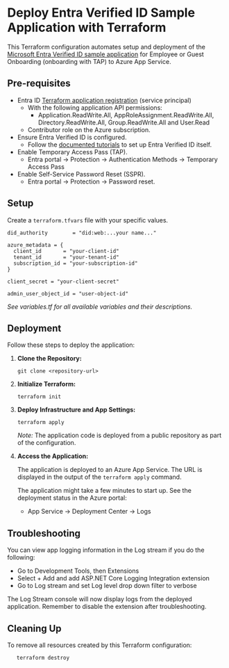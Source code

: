 # Deploy Entra Verified ID Sample Application with Terraform

This Terraform configuration automates setup and deployment of the [Microsoft Entra Verified ID sample application](https://github.com/Azure-Samples/active-directory-verifiable-credentials-dotnet/tree/main/5-onboard-with-tap) for Employee or Guest Onboarding (onboarding with TAP) to Azure App Service.

## Pre-requisites

- Entra ID [Terraform application registration](https://registry.terraform.io/providers/hashicorp/azuread/latest/docs/guides/service_principal_client_secret#setting-up-an-application-and-service-principal) (service principal)
   - With the following application API permissions: 
      - Application.ReadWrite.All, AppRoleAssignment.ReadWrite.All, Directory.ReadWrite.All, Group.ReadWrite.All and User.Read
   - Contributor role on the Azure subscription.
- Ensure Entra Verified ID is configured.
   - Follow the [documented tutorials](https://learn.microsoft.com/en-us/entra/verified-id/verifiable-credentials-configure-tenant-quick) to set up Entra Verified ID itself.
- Enable Temporary Access Pass (TAP).
   - Entra portal → Protection → Authentication Methods → Temporary Access Pass
- Enable Self-Service Password Reset (SSPR).
   - Entra portal → Protection → Password reset.



## Setup

Create a `terraform.tfvars` file with your specific values.
```hcl
did_authority        = "did:web:...your name..." 

azure_metadata = {
  client_id       = "your-client-id"
  tenant_id       = "your-tenant-id"
  subscription_id = "your-subscription-id"
}

client_secret = "your-client-secret"

admin_user_object_id = "user-object-id"
```
_See variables.tf for all available variables and their descriptions._


## Deployment

Follow these steps to deploy the application:

1. **Clone the Repository:**

       git clone <repository-url>

2. **Initialize Terraform:**

       terraform init

3. **Deploy Infrastructure and App Settings:**

       terraform apply

      *Note:* The application code is deployed from a public repository as part of the configuration.

4. **Access the Application:**

   The application is deployed to an Azure App Service. The URL is displayed in the output of the `terraform apply` command.

   The application might take a few minutes to start up. See the deployment status in the Azure portal:
   - App Service → Deployment Center → Logs

## Troubleshooting
You can view app logging information in the Log stream if you do the following:

- Go to Development Tools, then Extensions
- Select + Add and add ASP.NET Core Logging Integration extension
- Go to Log stream and set Log level drop down filter to verbose

The Log Stream console will now display logs from the deployed application. Remember to disable the extension after troubleshooting.

## Cleaning Up

To remove all resources created by this Terraform configuration:

       terraform destroy